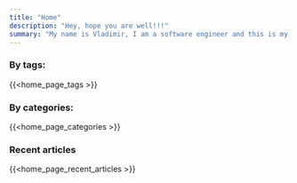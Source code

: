 ```yaml
---
title: "Home"
description: "Hey, hope you are well!!!"
summary: "My name is Vladimir, I am a software engineer and this is my blog. Here you can find: reviews, articles about different integrations, articles translations, notes from books. I would be glad if you manage to find here anything interesting and helpful for yourself. Nice reading!"
---
```


### By tags:
{{<home_page_tags >}}

### By categories:
{{<home_page_categories >}}

### Recent articles
{{<home_page_recent_articles >}}